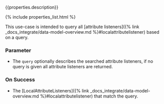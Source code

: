 {{properties.description}}

{% include properties_list.html %}

This use-case is intended to query all [attribute listeners]({% link _docs_integrate/data-model-overview.md %}#localattributelistener)
based on a query. 

### Parameter

- The `query` optionally describes the searched attribute listeners, if no 
query is given all attribute listeners are returned.

### On Success

- The [LocalAttributeListeners]({% link _docs_integrate/data-model-overview.md %}#localattributelistener) 
that match the query.

